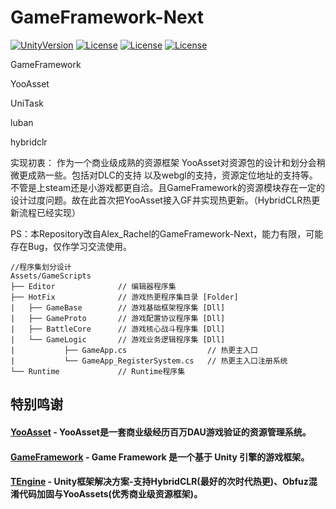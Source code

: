 # GameFramework-Next


[![UnityVersion](https://img.shields.io/badge/Unity%20Ver-2019.4.12++-blue.svg?style=flat-square)](https://github.com/nantianliao/GameFramework-Next)
[![License](https://img.shields.io/github/license/nantianliao/GameFramework-Next)](https://github.com/nantianliao/GameFramework-Next)
[![License](https://img.shields.io/github/last-commit/nantianliao/GameFramework-Next)](https://github.com/nantianliao/GameFramework-Next)
[![License](https://img.shields.io/github/issues/nantianliao/GameFramework-Next)](https://github.com/nantianliao/GameFramework-Next)

GameFramework

YooAsset

UniTask

luban

hybridclr

实现初衷：
作为一个商业级成熟的资源框架 YooAsset对资源包的设计和划分会稍微更成熟一些。包括对DLC的支持 以及webgl的支持，资源定位地址的支持等。不管是上steam还是小游戏都更自洽。且GameFramework的资源模块存在一定的设计过度问题。故在此首次把YooAsset接入GF并实现热更新。（HybridCLR热更新流程已经实现）

PS：本Repository改自Alex_Rachel的GameFramework-Next，能力有限，可能存在Bug，仅作学习交流使用。


``` 
//程序集划分设计
Assets/GameScripts
├── Editor              // 编辑器程序集
├── HotFix              // 游戏热更程序集目录 [Folder]
|   ├── GameBase        // 游戏基础框架程序集 [Dll]
|   ├── GameProto       // 游戏配置协议程序集 [Dll]  
|   ├── BattleCore      // 游戏核心战斗程序集 [Dll] 
|   └── GameLogic       // 游戏业务逻辑程序集 [Dll]
|           ├── GameApp.cs                  // 热更主入口
|           └── GameApp_RegisterSystem.cs   // 热更主入口注册系统
└── Runtime             // Runtime程序集
```

## <strong>特别鸣谢
#### <a href="https://github.com/tuyoogame/YooAsset"><strong>YooAsset</strong></a> - YooAsset是一套商业级经历百万DAU游戏验证的资源管理系统。

#### <a href="https://github.com/EllanJiang/GameFramework"><strong>GameFramework</strong></a> - Game Framework 是一个基于 Unity 引擎的游戏框架。

#### <a href="https://github.com/Alex-Rachel/TEngine"><strong>TEngine</strong></a> - Unity框架解决方案-支持HybridCLR(最好的次时代热更)、Obfuz混淆代码加固与YooAssets(优秀商业级资源框架)。

